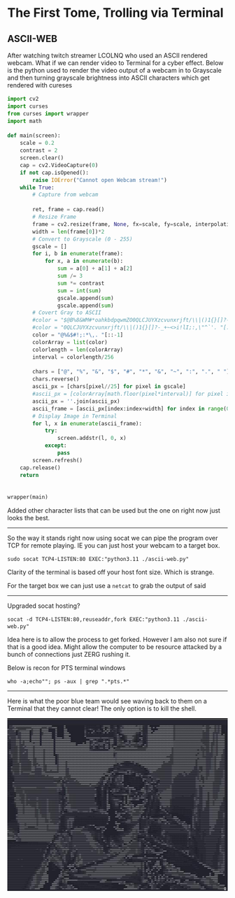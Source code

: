 # The First Tome, Trolling via Terminal

## ASCII-WEB

After watching twitch streamer LCOLNQ who used an ASCII rendered webcam. What if we can render video to Terminal for a cyber effect. Below is the python used to render the video output of a webcam in to Grayscale and then turning grayscale brightness into ASCII characters which get rendered with cureses

```python
import cv2
import curses
from curses import wrapper
import math

def main(screen):
    scale = 0.2    
    contrast = 2
    screen.clear()
    cap = cv2.VideoCapture(0)
    if not cap.isOpened():
        raise IOError("Cannot open Webcam stream!")
    while True:
        # Capture from webcam

        ret, frame = cap.read()
        # Resize Frame
        frame = cv2.resize(frame, None, fx=scale, fy=scale, interpolation=cv2.INTER_AREA)
        width = len(frame[0])*2
        # Convert to Grayscale (0 - 255)
        gscale = []
        for i, b in enumerate(frame):
            for x, a in enumerate(b):
                sum = a[0] + a[1] + a[2] 
                sum /= 3
                sum *= contrast
                sum = int(sum)
                gscale.append(sum)
                gscale.append(sum)
        # Covert Gray to ASCII
        #color = "$@B%8&WM#*oahkbdpqwmZO0QLCJUYXzcvunxrjft/\\|()1{}[]?-_+~<>i!lI;:,\"^`'."[::-1]
        #color = "0QLCJUYXzcvunxrjft/\\|()1{}[]?-_+~<>i!lI;:,\"^`'. "[::-1]
        color = "@%&$#!;:*\,. "[::-1]
        colorArray = list(color)
        colorlength = len(colorArray)
        interval = colorlength/256

        chars = ["@", "%", "&", "$", "#", "*", "&", "~", ":", ".", " "]
        chars.reverse()
        ascii_px = [chars[pixel//25] for pixel in gscale]
        #ascii_px = [colorArray[math.floor(pixel*interval)] for pixel in gscale]
        ascii_px = ''.join(ascii_px)
        ascii_frame = [ascii_px[index:index+width] for index in range(0, len(ascii_px), width)]
        # Display Image in Terminal
        for l, x in enumerate(ascii_frame):
            try:
                screen.addstr(l, 0, x)
            except:
                pass
        screen.refresh()
    cap.release()
    return


wrapper(main)

```

Added other character lists that can be used but the one on right now just looks the best.

--- 

So the way it stands right now using socat we can pipe the program over TCP for remote playing. IE you can just host your webcam to a target box.

```shell
sudo socat TCP4-LISTEN:80 EXEC:"python3.11 ./ascii-web.py"
```

Clarity of the terminal is based off your host font size. Which is strange.  



For the target box we can just use a `netcat` to grab the output of said 


---

Upgraded socat hosting?

```shell
socat -d TCP4-LISTEN:80,reuseaddr,fork EXEC:"python3.11 ./ascii-web.py"
```

Idea here is to allow the process to get forked. However I am also not sure if that is a good idea. Might allow the computer to be resource attacked by a bunch of connections just ZERG rushing it.

Below is recon for PTS terminal windows 
```shell
who -a;echo""; ps -aux | grep ".*pts.*"
```
---
Here is what the poor blue team would see waving back to them on a Terminal that they cannot clear! The only option is to kill the shell. 


![Wizard_Render](attachments/ascii.jpg)


